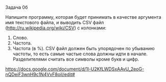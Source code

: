 Задача 0б

Напишите программу, которая будет принимать в качестве аргумента имя текстового файла, и выводить CSV файл (http://ru.wikipedia.org/wiki/CSV) с колонками:
1. Слово.
2. Частота.
3. Частота (в %).
CSV файл должен быть упорядочен по убыванию частоты, то есть самые частые слова должны идти в начале. Разделителями считать все символы кроме букв и цифр.

https://docs.google.com/document/d/1l-U2KfLWDSxAAvU_2eoG-nQDeiF3wnH9c1N4VvF8oiI/edit#
